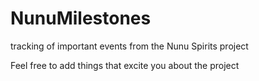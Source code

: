 # NunuMilestones
tracking of important events from the Nunu Spirits project


Feel free to add things that excite you about the project
